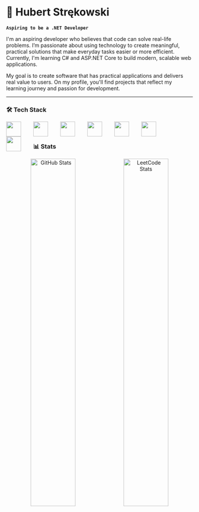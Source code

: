 # 🦾 Hubert Strękowski

**`Aspiring to be a .NET Developer`**

I'm an aspiring developer who believes that code can solve real-life problems. I’m passionate about using technology to create meaningful, practical solutions that make everyday tasks easier or more efficient.
Currently, I'm learning C# and ASP.NET Core to build modern, scalable web applications.

My goal is to create software that has practical applications and delivers real value to users. On my profile, you'll find projects that reflect my learning journey and passion for development.

---

<!-- Tutaj będą TOP PROJECTS jak już je zrobie -->

### 🛠 Tech Stack
<img align="left" width="40px;" style="padding-right: 30px;" src="https://cdn.jsdelivr.net/gh/devicons/devicon@latest/icons/csharp/csharp-plain.svg" />
<img align="left" width="40px;" style="padding-right: 30px;" src="https://cdn.jsdelivr.net/gh/devicons/devicon@latest/icons/dotnetcore/dotnetcore-original.svg" />
<img align="left" width="40px;" style="padding-right: 30px;" src="https://cdn.jsdelivr.net/gh/devicons/devicon@latest/icons/javascript/javascript-plain.svg" />  
<img align="left" width="40px;" style="padding-right: 30px;" src="https://cdn.jsdelivr.net/gh/devicons/devicon@latest/icons/html5/html5-plain.svg" />
<img align="left" width="40px;" style="padding-right: 30px;" src="https://cdn.jsdelivr.net/gh/devicons/devicon@latest/icons/css3/css3-plain.svg" />
<img align="left" width="40px;" style="padding-right: 30px;" src="https://cdn.jsdelivr.net/gh/devicons/devicon@latest/icons/git/git-original.svg" />
<img align="left" width="40px;" style="padding-right: 30px;" src="https://cdn-icons-png.flaticon.com/512/25/25231.png" />

          

<br/>

#

### 📊 Stats

<p align="center">
  <img src="https://github-readme-stats.vercel.app/api?username=hstrekowski&show_icons=true&theme=dark" alt="GitHub Stats" width="49%"/>
  <img src="https://leetcard.jacoblin.cool/hstrekowski?theme=dark&" alt="LeetCode Stats" width="49%"/>
</p>


